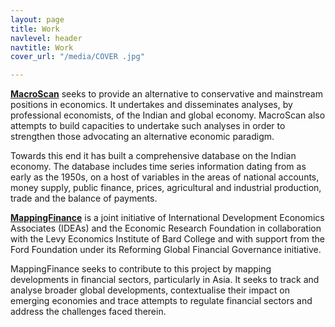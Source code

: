 ```yaml
---
layout: page
title: Work
navlevel: header
navtitle: Work
cover_url: "/media/COVER .jpg"

---
```

[**MacroScan**](http://www.macroscan.org/) seeks to provide an alternative to conservative and mainstream positions in economics. It undertakes and disseminates analyses, by professional economists, of the Indian and global economy. MacroScan also attempts to build capacities to undertake such analyses in order to strengthen those advocating an alternative economic paradigm.

Towards this end it has built a comprehensive database on the Indian economy. The database includes time series information dating from as early as the 1950s, on a host of variables in the areas of national accounts, money supply, public finance, prices, agricultural and industrial production, trade and the balance of payments.

[**MappingFinance**](http://www.macroscan.org/) is a joint initiative of International Development Economics Associates (IDEAs) and the Economic Research Foundation in collaboration with the Levy Economics Institute of Bard College and with support from the Ford Foundation under its Reforming Global Financial Governance initiative.

MappingFinance seeks to contribute to this project by mapping developments in financial sectors, particularly in Asia. It seeks to track and analyse broader global developments, contextualise their impact on emerging economies and trace attempts to regulate financial sectors and address the challenges faced therein.